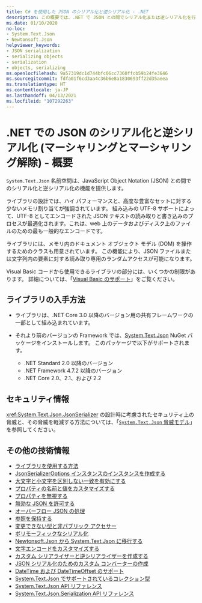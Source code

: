 ```yaml
---
title: C# を使用した JSON のシリアル化と逆シリアル化 - .NET
description: この概要では、.NET で JSON との間でシリアル化または逆シリアル化を行うための System.Text.Json 名前空間機能について説明します。
ms.date: 01/10/2020
no-loc:
- System.Text.Json
- Newtonsoft.Json
helpviewer_keywords:
- JSON serialization
- serializing objects
- serialization
- objects, serializing
ms.openlocfilehash: 9a57319dc1d744bfc06cc7360ffcb59b24fe3646
ms.sourcegitcommit: fdfa01f6cd3aa4c36b6e8a1830693ff22d35aeea
ms.translationtype: HT
ms.contentlocale: ja-JP
ms.lasthandoff: 04/13/2021
ms.locfileid: "107292263"
---
```

# <a name="json-serialization-and-deserialization-marshalling-and-unmarshalling-in-net---overview"></a>.NET での JSON のシリアル化と逆シリアル化 (マーシャリングとマーシャリング解除) - 概要

`System.Text.Json` 名前空間は、JavaScript Object Notation (JSON) との間でのシリアル化と逆シリアル化の機能を提供します。

ライブラリの設計では、ハイ パフォーマンスと、高度な豊富なセットに対する少ないメモリ割り当てが強調されています。 組み込みの UTF-8 サポートによって、UTF-8 としてエンコードされた JSON テキストの読み取りと書き込みのプロセスが最適化されます。これは、web 上のデータおよびディスク上のファイルのための最も一般的なエンコードです。

ライブラリには、メモリ内のドキュメント オブジェクト モデル (DOM) を操作するためのクラスも用意されています。 この機能により、JSON ファイルまたは文字列内の要素に対する読み取り専用のランダムアクセスが可能になります。

Visual Basic コードから使用できるライブラリの部分には、いくつかの制限があります。 詳細については、「[Visual Basic のサポート](system-text-json-how-to.md#visual-basic-support)」をご覧ください。

## <a name="how-to-get-the-library"></a>ライブラリの入手方法

* ライブラリは、.NET Core 3.0 以降のバージョン用の共有フレームワークの一部として組み込まれています。
* それより前のバージョンの Framework では、[System.Text.Json](https://www.nuget.org/packages/System.Text.Json) NuGet パッケージをインストールします。 このパッケージで以下がサポートされます。

  * .NET Standard 2.0 以降のバージョン
  * .NET Framework 4.7.2 以降のバージョン
  * .NET Core 2.0、2.1、および 2.2

## <a name="security-information"></a>セキュリティ情報

<xref:System.Text.Json.JsonSerializer> の設計時に考慮されたセキュリティ上の脅威と、その脅威を軽減する方法については、「[`System.Text.Json` 脅威モデル](https://github.com/dotnet/runtime/blob/main/src/libraries/System.Text.Json/docs/ThreatModel.md)」を参照してください。

## <a name="additional-resources"></a>その他の技術情報

* [ライブラリを使用する方法](system-text-json-how-to.md)
* [JsonSerializerOptions インスタンスのインスタンスを作成する](system-text-json-configure-options.md)
* [大文字と小文字を区別しない一致を有効にする](system-text-json-character-casing.md)
* [プロパティの名前と値をカスタマイズする](system-text-json-customize-properties.md)
* [プロパティを無視する](system-text-json-ignore-properties.md)
* [無効な JSON を許可する](system-text-json-invalid-json.md)
* [オーバーフロー JSON の処理](system-text-json-handle-overflow.md)
* [参照を保持する](system-text-json-preserve-references.md)
* [変更できない型と非パブリック アクセサー](system-text-json-immutability.md)
* [ポリモーフィックなシリアル化](system-text-json-polymorphism.md)
* [Newtonsoft.Json から System.Text.Json に移行する](system-text-json-migrate-from-newtonsoft-how-to.md)
* [文字エンコードをカスタマイズする](system-text-json-character-encoding.md)
* [カスタム シリアライザーと逆シリアライザーを作成する](write-custom-serializer-deserializer.md)
* [JSON シリアル化のためのカスタム コンバーターの作成](system-text-json-converters-how-to.md)
* [DateTime および DateTimeOffset のサポート](../datetime/system-text-json-support.md)
* [System.Text.Json でサポートされているコレクション型](system-text-json-supported-collection-types.md)
* [System.Text.Json API リファレンス](xref:System.Text.Json)
* [System.Text.Json.Serialization API リファレンス](xref:System.Text.Json.Serialization)
